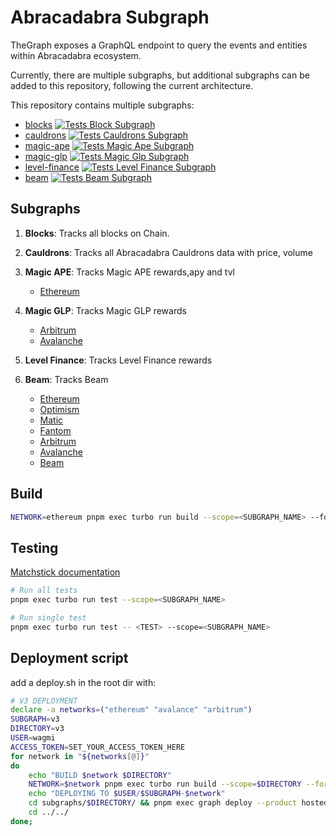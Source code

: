 # Abracadabra Subgraph

TheGraph exposes a GraphQL endpoint to query the events and entities within Abracadabra ecosystem.

Currently, there are multiple subgraphs, but additional subgraphs can be added to this repository, following the current architecture.

This repository contains multiple subgraphs:  

- [blocks](./subgraphs/blocks/README.md) [![Tests Block Subgraph](https://github.com/Abracadabra-money/abracadabra-subgraph/actions/workflows/blocks-tests.yml/badge.svg)](https://github.com/Abracadabra-money/abracadabra-subgraph/actions/workflows/blocks-tests.yml)
- [cauldrons](./subgraphs/cauldrons/README.md) [![Tests Cauldrons Subgraph](https://github.com/Abracadabra-money/abracadabra-subgraph/actions/workflows/cauldrons-tests.yml/badge.svg)](https://github.com/Abracadabra-money/abracadabra-subgraph/actions/workflows/cauldrons-tests.yml)
- [magic-ape](./subgraphs/magic-ape/README.md) [![Tests Magic Ape Subgraph](https://github.com/Abracadabra-money/abracadabra-subgraph/actions/workflows/magic-ape-tests.yml/badge.svg)](https://github.com/Abracadabra-money/abracadabra-subgraph/actions/workflows/magic-ape-tests.yml)
- [magic-glp](./subgraphs/magic-glp/README.md) [![Tests Magic Glp Subgraph](https://github.com/Abracadabra-money/abracadabra-subgraph/actions/workflows/magic-glp-tests.yml/badge.svg)](https://github.com/Abracadabra-money/abracadabra-subgraph/actions/workflows/magic-glp-tests.yml)
- [level-finance](./subgraphs/level-finance/README.md) [![Tests Level Finance Subgraph](https://github.com/Abracadabra-money/abracadabra-subgraph/actions/workflows/level-finance-tests.yml/badge.svg)](https://github.com/Abracadabra-money/abracadabra-subgraph/actions/workflows/level-finance-tests.yml)
- [beam](./subgraphs/beam/README.md) [![Tests Beam Subgraph](https://github.com/Abracadabra-money/abracadabra-subgraph/actions/workflows/beam-tests.yml/badge.svg)](https://github.com/Abracadabra-money/abracadabra-subgraph/actions/workflows/beam-tests.yml)

## Subgraphs

1. **Blocks**: Tracks all blocks on Chain.

2. **Cauldrons**: Tracks all Abracadabra Cauldrons data with price, volume

3. **Magic APE**: Tracks Magic APE rewards,apy and tvl
    - [Ethereum](https://api.studio.thegraph.com/query/56065/magic-ape/version/latest)

4. **Magic GLP**: Tracks Magic GLP rewards
    - [Arbitrum](https://api.studio.thegraph.com/query/56065/magic-glp-arbitrum/version/latest)
    - [Avalanche](https://api.studio.thegraph.com/query/56065/magic-glp-avalanche/version/latest)
5. **Level Finance**: Tracks Level Finance rewards

6. **Beam**: Tracks Beam
    - [Ethereum](https://api.studio.thegraph.com/query/56065/beam/version/latest)
    - [Optimism](https://api.studio.thegraph.com/query/56065/beam-optimism/version/latest)
    - [Matic](https://api.studio.thegraph.com/query/56065/beam-matic/version/latest)
    - [Fantom](https://api.studio.thegraph.com/query/56065/beam-fantom/version/latest)
    - [Arbitrum](https://api.studio.thegraph.com/query/56065/beam-arbitrum/version/latest)
    - [Avalanche](https://api.studio.thegraph.com/query/56065/beam-avalanche/version/latest)
    - [Beam](https://api.studio.thegraph.com/query/56065/beam-base/version/latest)

## Build

```sh
NETWORK=ethereum pnpm exec turbo run build --scope=<SUBGRAPH_NAME> --force
```

## Testing

[Matchstick documentation](https://thegraph.com/docs/developer/matchstick)

```sh
# Run all tests
pnpm exec turbo run test --scope=<SUBGRAPH_NAME>

# Run single test
pnpm exec turbo run test -- <TEST> --scope=<SUBGRAPH_NAME>
```

## Deployment script

add a deploy.sh in the root dir with:
```sh
# V3 DEPLOYMENT
declare -a networks=("ethereum" "avalance" "arbitrum")
SUBGRAPH=v3
DIRECTORY=v3
USER=wagmi
ACCESS_TOKEN=SET_YOUR_ACCESS_TOKEN_HERE
for network in "${networks[@]}"
do
    echo "BUILD $network $DIRECTORY" 
    NETWORK=$network pnpm exec turbo run build --scope=$DIRECTORY --force
    echo "DEPLOYING TO $USER/$SUBGRAPH-$network" 
    cd subgraphs/$DIRECTORY/ && pnpm exec graph deploy --product hosted-service $USER/$SUBGRAPH-$network --access-token $ACCESS_TOKEN
    cd ../../
done;
```